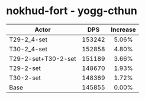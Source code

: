 # nokhud-fort - yogg-cthun
| Actor | DPS | Increase |
|---|:---:|:---:|
|T29-2_4-set|153242|5.06%|
|T30-2_4-set|152858|4.80%|
|T29-2-set+T30-2-set|151189|3.66%|
|T29-2-set|148670|1.93%|
|T30-2-set|148369|1.72%|
|Base|145855|0.00%|
